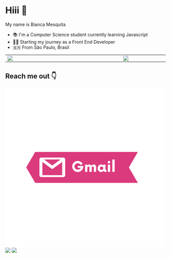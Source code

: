 # Hiii 👋
My name is Bianca Mesquita 

- :books: I'm a Computer Science student currently learning Javascript
- 👩‍💻 Starting my journey as a Front End Developer
- :brazil: From São Paulo, Brasil


<center>
<table>
    <tr>
        <td><img width="350px" align="left" src="https://github-readme-stats.vercel.app/api/top-langs/?username=biancames&hide=html&layout=compact&theme=radical" /></td>
        <td><img width="400px" align="left" src="https://github-readme-stats.vercel.app/api?username=biancames&theme=radical"/></td>
    </tr>   
</table>
</center>  


## Reach me out :point_down:
 <div>
  <a href="mailto:biadev@outlook.com" target="_blank"><img src="https://github.com/biancames/biancames/blob/8cafbadf8349b77c1662bb2077b3f7e36325dd19/gmail.png" target="_blank"></a>
  <a href="https://www.linkedin.com/in/biancames" target="_blank"><img src="https://img.shields.io/badge/-LinkedIn-%230077B5?style=for-the-badge&logo=linkedin&logoColor=white" target="_blank"></a>
  <a href="https://instagram.com/bia_dev" target="_blank"><img src="https://img.shields.io/badge/-Instagram-%23E4405F?style=for-the-badge&logo=instagram&logoColor=white" target="_blank"></a>
</div>
